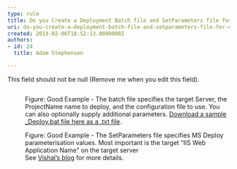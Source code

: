 ```yaml
---
type: rule
title: Do you Create a Deployment Batch file and SetParameters file for each Environment?
uri: do-you-create-a-deployment-batch-file-and-setparameters-file-for-each-environment
created: 2013-02-06T18:52:13.0000000Z
authors:
- id: 24
  title: Adam Stephensen

---
```


 This field should not be null (Remove me when you edit this field). <dl class="goodImage"><dt>
      <img src="/TFS/Rules-to-Better-Continuous-Deployment/PublishingImages/setparameters.jpg" alt="">
   </dt><dd>Figure&#58; Good Example - The batch file specifies the target Server, the ProjectName name to deploy, and the configuration file to use. You can also optionally supply additional parameters. 
      <a href="/TFS/Rules-to-Better-Continuous-Deployment/Documents/DeployBat.txt">Download a sample _Deploy.bat file here as a .txt file</a>. </dd></dl><dl class="goodImage"><dt>
      <img src="/TFS/Rules-to-Better-Continuous-Deployment/PublishingImages/batchfile.jpg" alt=""></dt><dd>Figure&#58; Good Example - The SetParameters file specifies MS Deploy parameterisation values.  Most important is the target “IIS Web Application Name” on the target server<br>See <a href="http&#58;//vishaljoshi.blogspot.com.au/2010/07/web-deploy-parameterization-in-action.html" target="_blank">Vishal’s blog</a> for more details. </dd></dl>
